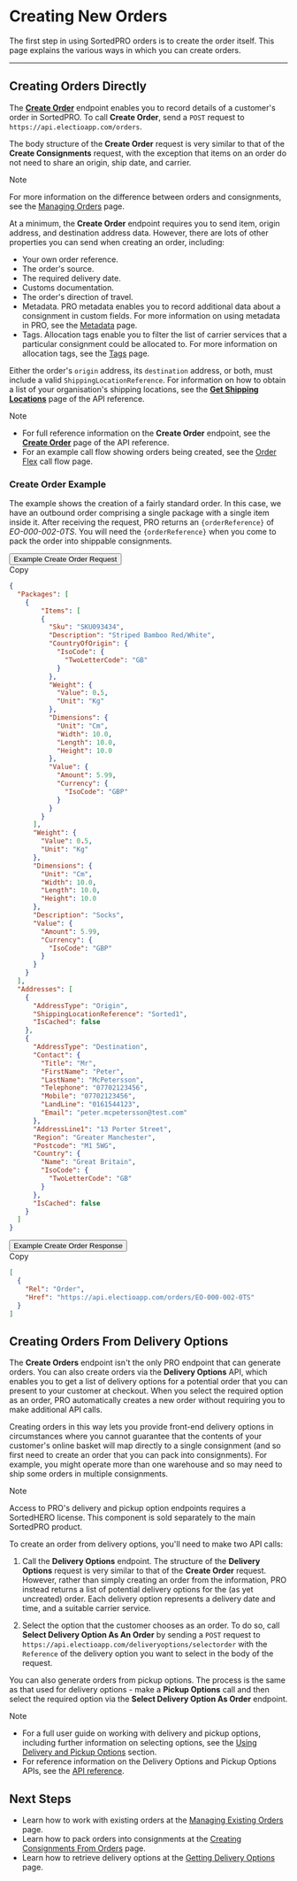 # Creating New Orders

The first step in using SortedPRO orders is to create the order itself. This page explains the various ways in which you can create orders.

---

## Creating Orders Directly  

The **[Create Order](https://docs.electioapp.com/#/api/CreateOrder)** endpoint enables you to record details of a customer's order in SortedPRO. To call **Create Order**, send a `POST` request to `https://api.electioapp.com/orders`.

The body structure of the **Create Order** request is very similar to that of the **Create Consignments** request, with the exception that items on an order do not need to share an origin, ship date, and carrier.

> [!NOTE]
>
> For more information on the difference between orders and consignments, see the [Managing Orders](/pro/api/help/managing_orders.html) page.

At a minimum, the **Create Order** endpoint requires you to send item, origin address, and destination address data. However, there are lots of other properties you can send when creating an order, including:

* Your own order reference.
* The order's source.
* The required delivery date.
* Customs documentation.
* The order's direction of travel.
* Metadata. PRO metadata enables you to record additional data about a consignment in custom fields. For more information on using metadata in PRO, see the [Metadata](/pro/api/help/metadata.html) page.
* Tags. Allocation tags enable you to filter the list of carrier services that a particular consignment could be allocated to. For more information on allocation tags, see the [Tags](/pro/api/help/tags.html) page.

Either the order's `origin` address, its `destination` address, or both, must include a valid <code>ShippingLocationReference</code>. For information on how to obtain a list of your organisation's shipping locations, see the <strong><a href="https://docs.electioapp.com/#/api/GetShippingLocations">Get Shipping Locations</a></strong> page of the API reference.

> [!NOTE]
>
> * For full reference information on the <strong>Create Order</strong> endpoint, see the <strong><a href="https://docs.electioapp.com/#/api/CreateOrder">Create Order</a></strong> page of the API reference.
> * For an example call flow showing orders being created, see the <a href="/pro/api/help/flows/order_flex_flow.html">Order Flex</a> call flow page.

### Create Order Example

The example shows the creation of a fairly standard order. In this case, we have an outbound order comprising a single package with a single item inside it. After receiving the request, PRO returns an `{orderReference}` of _EO-000-002-0TS_. You will need the `{orderReference}` when you come to pack the order into shippable consignments.

<div class="tab">
    <button class="staticTabButton">Example Create Order Request</button>
    <div class="copybutton" onclick="CopyToClipboard(this, 'createOrderRequest')"><span class='glyphicon glyphicon-copy'></span><span class='copy'>Copy</span></div>
</div>

<div id="createOrderRequest" class="staticTabContent" onclick="CopyToClipboard(this, 'createOrderRequest')">

```json
{
  "Packages": [
    {
    	"Items": [
        {
          "Sku": "SKU093434",
          "Description": "Striped Bamboo Red/White",
          "CountryOfOrigin": {
            "IsoCode": {
              "TwoLetterCode": "GB"
            }
          },
          "Weight": {
            "Value": 0.5,
            "Unit": "Kg"
          },
          "Dimensions": {
            "Unit": "Cm",
            "Width": 10.0,
            "Length": 10.0,
            "Height": 10.0
          },
          "Value": {
            "Amount": 5.99,
            "Currency": {
              "IsoCode": "GBP"
            }
          }
        }   
      ],
      "Weight": {
        "Value": 0.5,
        "Unit": "Kg"
      },
      "Dimensions": {
        "Unit": "Cm",
        "Width": 10.0,
        "Length": 10.0,
        "Height": 10.0
      },
      "Description": "Socks",
      "Value": {
        "Amount": 5.99,
        "Currency": {
          "IsoCode": "GBP"
        }
      }
    }  
  ],
  "Addresses": [
    {
      "AddressType": "Origin",
      "ShippingLocationReference": "Sorted1",
      "IsCached": false
    },
    {
      "AddressType": "Destination",
      "Contact": {
        "Title": "Mr",
        "FirstName": "Peter",
        "LastName": "McPetersson",
        "Telephone": "07702123456",
        "Mobile": "07702123456",
        "LandLine": "0161544123",
        "Email": "peter.mcpetersson@test.com"
      },
      "AddressLine1": "13 Porter Street",
      "Region": "Greater Manchester",
      "Postcode": "M1 5WG",
      "Country": {
        "Name": "Great Britain",
        "IsoCode": {
          "TwoLetterCode": "GB"
        }
      },
      "IsCached": false
    }
  ]
}
```

</div>   

<div class="tab">
    <button class="staticTabButton">Example Create Order Response</button>
    <div class="copybutton" onclick="CopyToClipboard(this, 'createOrderResponse')"><span class='glyphicon glyphicon-copy'></span><span class='copy'>Copy</span></div>
</div>

<div id="createOrderResponse" class="staticTabContent" onclick="CopyToClipboard(this, 'createOrderResponse')">

```json
[
  {
    "Rel": "Order",
    "Href": "https://api.electioapp.com/orders/EO-000-002-0TS"
  }
]
```

</div>  

## Creating Orders From Delivery Options

The **Create Orders** endpoint isn't the only PRO endpoint that can generate orders. You can also create orders via the **Delivery Options** API, which enables you to get a list of delivery options for a potential order that you can present to your customer at checkout. When you select the required option as an order, PRO automatically creates a new order without requiring you to make additional API calls.

Creating orders in this way lets you provide front-end delivery options in circumstances where you cannot guarantee that the contents of your customer's online basket will map directly to a single consignment (and so first need to create an order that you can pack into consignments). For example, you might operate more than one warehouse and so may need to ship some orders in multiple consignments.

> [!NOTE]
>
> Access to PRO's delivery and pickup option endpoints requires a SortedHERO license. This component is sold separately to the main SortedPRO product. 

To create an order from delivery options, you'll need to make two API calls: 

1. Call the **Delivery Options** endpoint. The structure of the **Delivery Options** request is very similar to that of the **Create Order** request. However, rather than simply creating an order from the information, PRO instead returns a list of potential delivery options for the (as yet uncreated) order. Each delivery option represents a delivery date and time, and a suitable carrier service. 

2. Select the option that the customer chooses as an order. To do so, call **Select Delivery Option As An Order** by sending a `POST` request to `https://api.electioapp.com/deliveryoptions/selectorder` with the `Reference` of the delivery option you want to select in the body of the request. 

You can also generate orders from pickup options. The process is the same as that used for delivery options - make a **Pickup Options** call and then select the required option via the **Select Delivery Option As Order** endpoint.

> [!NOTE]
>
> * For a full user guide on working with delivery and pickup options, including further information on selecting options, see the <a href="/pro/api/help/using_delivery_and_pickup_options.html">Using Delivery and Pickup Options</a> section.
> * For reference information on the Delivery Options and Pickup Options APIs, see the <a href="https://docs.electioapp.com/#/api/DeliveryOptions">API reference</a>.

## Next Steps

* Learn how to work with existing orders at the [Managing Existing Orders](/pro/api/help/managing_existing_orders.html) page.
* Learn how to pack orders into consignments at the [Creating Consignments From Orders](/pro/api/help/packing_orders.html) page.
* Learn how to retrieve delivery options at the [Getting Delivery Options](/pro/api/help/getting_delivery_options.html) page.

<script src="../../scripts/requesttabs.js"></script>
<script src="../../scripts/responsetabs.js"></script>
<script src="../../scripts/copy.js"></script>